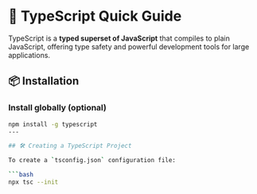 # 📘 TypeScript Quick Guide

TypeScript is a **typed superset of JavaScript** that compiles to plain JavaScript, offering type safety and powerful development tools for large applications.


## 📦 Installation

### Install globally (optional)
```bash
npm install -g typescript
---

## 🛠️ Creating a TypeScript Project

To create a `tsconfig.json` configuration file:

```bash
npx tsc --init
